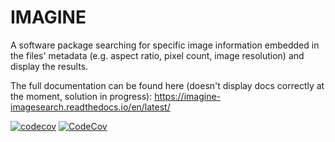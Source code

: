 # IMAGINE
A software package searching for specific image information embedded in the files' metadata (e.g. aspect ratio, pixel count, image resolution) and display the results.

The full documentation can be found here (doesn't display docs correctly at the moment, solution in progress): https://imagine-imagesearch.readthedocs.io/en/latest/

[![codecov](https://codecov.io/gh/luisepevestorff/IMAGINE/graph/badge.svg?token=RDP4FLTCQN)](https://codecov.io/gh/luisepevestorff/IMAGINE)
[![CodeCov](https://github.com/luisepevestorff/IMAGINE/actions/workflows/workflow_codecov.yml/badge.svg)](https://github.com/luisepevestorff/IMAGINE/actions/workflows/workflow_codecov.yml)
